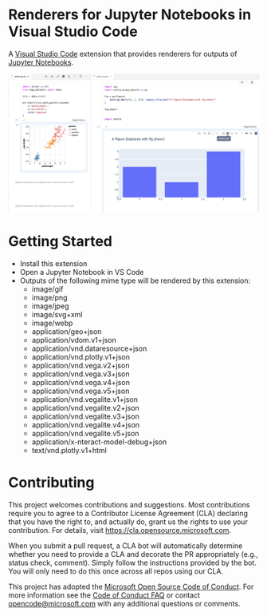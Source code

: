 # Renderers for Jupyter Notebooks in Visual Studio Code

A [Visual Studio Code](https://code.visualstudio.com/) extension that provides renderers for outputs of [Jupyter Notebooks](https://jupyter.org/).

<img src=https://raw.githubusercontent.com/microsoft/vscode-notebook-renderers/main/images/sample.png>

# Getting Started
* Install this extension
* Open a Jupyter Notebook in VS Code
* Outputs of the following mime type will be rendered by this extension:
    * image/gif
    * image/png
    * image/jpeg
    * image/svg+xml
    * image/webp
    * application/geo+json
    * application/vdom.v1+json
    * application/vnd.dataresource+json
    * application/vnd.plotly.v1+json
    * application/vnd.vega.v2+json
    * application/vnd.vega.v3+json
    * application/vnd.vega.v4+json
    * application/vnd.vega.v5+json
    * application/vnd.vegalite.v1+json
    * application/vnd.vegalite.v2+json
    * application/vnd.vegalite.v3+json
    * application/vnd.vegalite.v4+json
    * application/vnd.vegalite.v5+json
    * application/x-nteract-model-debug+json
    * text/vnd.plotly.v1+html


# Contributing

This project welcomes contributions and suggestions.  Most contributions require you to agree to a
Contributor License Agreement (CLA) declaring that you have the right to, and actually do, grant us
the rights to use your contribution. For details, visit https://cla.opensource.microsoft.com.

When you submit a pull request, a CLA bot will automatically determine whether you need to provide
a CLA and decorate the PR appropriately (e.g., status check, comment). Simply follow the instructions
provided by the bot. You will only need to do this once across all repos using our CLA.

This project has adopted the [Microsoft Open Source Code of Conduct](https://opensource.microsoft.com/codeofconduct/).
For more information see the [Code of Conduct FAQ](https://opensource.microsoft.com/codeofconduct/faq/) or
contact [opencode@microsoft.com](mailto:opencode@microsoft.com) with any additional questions or comments.
